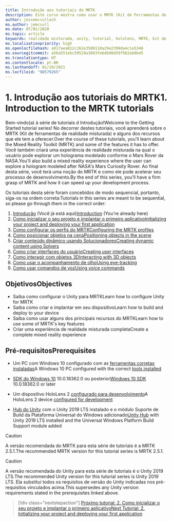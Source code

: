 ```yaml
---
title: Introdução aos tutoriais do MRTK
description: Este curso mostra como usar o MRTK (Kit de Ferramentas de Realidade Misturada) para criar um aplicativo de realidade misturada do zero.
author: jessemcculloch
ms.author: jemccull
ms.date: 07/01/2020
ms.topic: article
keywords: realidade misturada, unity, tutorial, hololens, MRTK, kit de ferramentas de realidade misturada, solucionadores, acompanhamento do olho, comandos de voz
ms.localizationpriority: high
ms.openlocfilehash: a917aea812c262e3589110a29e2399da4c1e5348
ms.sourcegitcommit: a56a551ebc59529a3683fe6db90d59f982ab0b45
ms.translationtype: HT
ms.contentlocale: pt-BR
ms.lasthandoff: 01/19/2021
ms.locfileid: "98579265"
---
```

# <a name="1-introduction-to-the-mrtk-tutorials"></a><span data-ttu-id="40746-104">1. Introdução aos tutoriais do MRTK</span><span class="sxs-lookup"><span data-stu-id="40746-104">1. Introduction to the MRTK tutorials</span></span>

<span data-ttu-id="40746-105">Bem-vindo(a) à série de tutoriais d Introdução!</span><span class="sxs-lookup"><span data-stu-id="40746-105">Welcome to the Getting Started tutorial series!</span></span> <span data-ttu-id="40746-106">No decorrer destes tutoriais, você aprenderá sobre o MRTK (Kit de ferramentas de realidade misturada) e alguns dos recursos que ele tem a oferecer.</span><span class="sxs-lookup"><span data-stu-id="40746-106">Over the course of these tutorials, you'll learn about the Mixed Reality Toolkit (MRTK) and some of the features it has to offer.</span></span> <span data-ttu-id="40746-107">Você também criará uma experiência de realidade misturada na qual o usuário pode explorar um holograma modelado conforme o Mars Rover da NASA.</span><span class="sxs-lookup"><span data-stu-id="40746-107">You'll also build a mixed reality experience where the user can explore a hologram modeled after NASA's Mars Curiosity Rover.</span></span> <span data-ttu-id="40746-108">Ao final desta série, você terá uma noção do MRTK e como ele pode acelerar seu processo de desenvolvimento.</span><span class="sxs-lookup"><span data-stu-id="40746-108">By the end of this series, you'll have a firm grasp of MRTK and how it can speed up your development process.</span></span>

<span data-ttu-id="40746-109">Os tutoriais desta série foram concebidos de modo sequencial, portanto, siga-os na ordem correta:</span><span class="sxs-lookup"><span data-stu-id="40746-109">Tutorials in this series are meant to be sequential, so please go through them in the correct order:</span></span>

1. <span data-ttu-id="40746-110">[Introdução](mr-learning-base-01.md) (Você já está aqui)</span><span class="sxs-lookup"><span data-stu-id="40746-110">[Introduction](mr-learning-base-01.md) (You're already here)</span></span>
2. [<span data-ttu-id="40746-111">Como inicializar o seu projeto e implantar o primeiro aplicativo</span><span class="sxs-lookup"><span data-stu-id="40746-111">Initializing your project and deploying your first application</span></span>](mr-learning-base-02.md)
3. [<span data-ttu-id="40746-112">Como configurar os perfis do MRTK</span><span class="sxs-lookup"><span data-stu-id="40746-112">Configuring the MRTK profiles</span></span>](mr-learning-base-03.md)
4. [<span data-ttu-id="40746-113">Como posicionar objetos na cena</span><span class="sxs-lookup"><span data-stu-id="40746-113">Positioning objects in the scene</span></span>](mr-learning-base-04.md)
5. [<span data-ttu-id="40746-114">Criar conteúdo dinâmico usando Solucionadores</span><span class="sxs-lookup"><span data-stu-id="40746-114">Creating dynamic content using Solvers</span></span>](mr-learning-base-05.md)
6. [<span data-ttu-id="40746-115">Como criar interfaces do usuário</span><span class="sxs-lookup"><span data-stu-id="40746-115">Creating user interfaces</span></span>](mr-learning-base-06.md)
7. [<span data-ttu-id="40746-116">Como interagir com objetos 3D</span><span class="sxs-lookup"><span data-stu-id="40746-116">Interacting with 3D objects</span></span>](mr-learning-base-07.md)
8. [<span data-ttu-id="40746-117">Como usar o acompanhamento de olho</span><span class="sxs-lookup"><span data-stu-id="40746-117">Using eye-tracking</span></span>](mr-learning-base-08.md)
9. [<span data-ttu-id="40746-118">Como usar comandos de voz</span><span class="sxs-lookup"><span data-stu-id="40746-118">Using voice commands</span></span>](mr-learning-base-09.md)

## <a name="objectives"></a><span data-ttu-id="40746-119">Objetivos</span><span class="sxs-lookup"><span data-stu-id="40746-119">Objectives</span></span>

* <span data-ttu-id="40746-120">Saiba como configurar o Unity para MRTK</span><span class="sxs-lookup"><span data-stu-id="40746-120">Learn how to configure Unity for MRTK</span></span>
* <span data-ttu-id="40746-121">Saiba como criar e implantar em seu dispositivo</span><span class="sxs-lookup"><span data-stu-id="40746-121">Learn how to build and deploy to your device</span></span>
* <span data-ttu-id="40746-122">Saiba como usar alguns dos principais recursos do MRTK</span><span class="sxs-lookup"><span data-stu-id="40746-122">Learn how to use some of MRTK's key features</span></span>
* <span data-ttu-id="40746-123">Criar uma experiência de realidade misturada completa</span><span class="sxs-lookup"><span data-stu-id="40746-123">Create a complete mixed reality experience</span></span>

## <a name="prerequisites"></a><span data-ttu-id="40746-124">Pré-requisitos</span><span class="sxs-lookup"><span data-stu-id="40746-124">Prerequisites</span></span>

* <span data-ttu-id="40746-125">Um PC com Windows 10 configurado com as [ferramentas corretas instaladas](../../install-the-tools.md)</span><span class="sxs-lookup"><span data-stu-id="40746-125">A Windows 10 PC configured with the correct [tools installed](../../install-the-tools.md)</span></span>
* <span data-ttu-id="40746-126">[SDK do Windows 10](https://developer.microsoft.com/windows/downloads/windows-10-sdk/) 10.0.18362.0 ou posterior</span><span class="sxs-lookup"><span data-stu-id="40746-126">[Windows 10 SDK](https://developer.microsoft.com/windows/downloads/windows-10-sdk/) 10.0.18362.0 or later</span></span>
* <span data-ttu-id="40746-127">Um dispositivo HoloLens 2 [configurado para desenvolvimento](../../platform-capabilities-and-apis/using-visual-studio.md#enabling-developer-mode)</span><span class="sxs-lookup"><span data-stu-id="40746-127">A HoloLens 2 device [configured for development](../../platform-capabilities-and-apis/using-visual-studio.md#enabling-developer-mode)</span></span>

* <span data-ttu-id="40746-128"><a href="https://docs.unity3d.com/Manual/GettingStartedInstallingHub.html" target="_blank">Hub do Unity</a> com o Unity 2019 LTS instalado e o módulo Suporte de Build da Plataforma Universal do Windows adicionado</span><span class="sxs-lookup"><span data-stu-id="40746-128"><a href="https://docs.unity3d.com/Manual/GettingStartedInstallingHub.html" target="_blank">Unity Hub</a> with Unity 2019 LTS installed and the Universal Windows Platform Build Support module added</span></span>

> [!CAUTION]
> <span data-ttu-id="40746-129">A versão recomendada do MRTK para esta série de tutoriais é a MRTK 2.5.1.</span><span class="sxs-lookup"><span data-stu-id="40746-129">The recommended MRTK version for this tutorial series is MRTK 2.5.1.</span></span>

> [!CAUTION]
> <span data-ttu-id="40746-130">A versão recomendada do Unity para esta série de tutoriais é o Unity 2019 LTS.</span><span class="sxs-lookup"><span data-stu-id="40746-130">The recommended Unity version for this tutorial series is Unity 2019 LTS.</span></span> <span data-ttu-id="40746-131">Ela substitui todos os requisitos de versão do Unity indicadas nos pré-requisitos vinculados acima.</span><span class="sxs-lookup"><span data-stu-id="40746-131">This supersedes any Unity version requirements stated in the prerequisites linked above.</span></span>

> [!div class="nextstepaction"]
> [<span data-ttu-id="40746-132">Próximo tutorial: 2. Como inicializar o seu projeto e implantar o primeiro aplicativo</span><span class="sxs-lookup"><span data-stu-id="40746-132">Next Tutorial: 2. Initializing your project and deploying your first application</span></span>](mr-learning-base-02.md)
